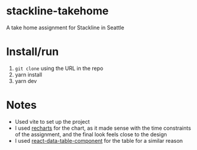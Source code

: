 # stackline-takehome
A take home assignment for Stackline in Seattle

# Install/run
1. `git clone` using the URL in the repo
2. yarn install
3. yarn dev

# Notes
- Used vite to set up the project
- I used [recharts](https://recharts.org/en-US/) for the chart, as it made sense with the time constraints of the assignment, and the final look feels close to the design
- I used [react-data-table-component](https://github.com/jbetancur/react-data-table-component) for the table for a similar reason
